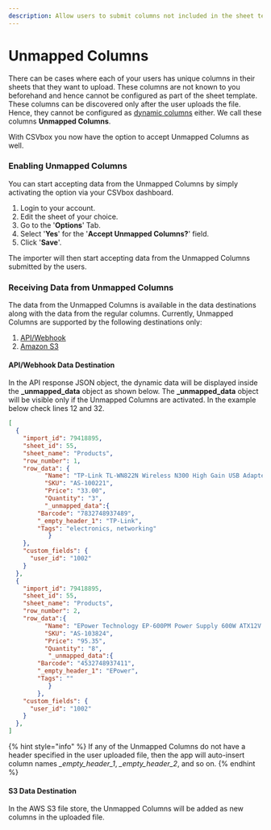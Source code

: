 ```yaml
---
description: Allow users to submit columns not included in the sheet template.
---
```


# Unmapped Columns

There can be cases where each of your users has unique columns in their sheets that they want to upload. These columns are not known to you beforehand and hence cannot be configured as part of the sheet template. These columns can be discovered only after the user uploads the file. Hence, they cannot be configured as [dynamic columns](dynamic-columns.md#basic-installation) either. We call these columns **Unmapped Columns**.

With CSVbox you now have the option to accept Unmapped Columns as well.&#x20;

### Enabling Unmapped Columns

You can start accepting data from the Unmapped Columns by simply activating the option via your CSVbox dashboard.

1. Login to your account.
2. Edit the sheet of your choice.
3. Go to the '**Options**' Tab.
4. Select '**Yes**' for the '**Accept Unmapped Columns?**' field.
5. Click '**Save**'.

The importer will then start accepting data from the Unmapped Columns submitted by the users.

### **Receiving Data from Unmapped Columns**

The data from the Unmapped Columns is available in the data destinations along with the data from the regular columns. Currently, Unmapped Columns are supported by the following destinations only:

1. [API/Webhook](../destinations/#webhook)
2. [Amazon S3](../destinations/#amazon-s3)

#### API/Webhook Data Destination

In the API response JSON object, the dynamic data will be displayed inside the **\_unmapped\_data** object as shown below. The **\_unmapped\_data** object will be visible only if the Unmapped Columns are activated. In the example below check lines 12 and 32.

```json
[
  {
    "import_id": 79418895,
    "sheet_id": 55,
    "sheet_name": "Products",
    "row_number": 1,
    "row_data": {
          "Name": "TP-Link TL-WN822N Wireless N300 High Gain USB Adapter",
          "SKU": "AS-100221",
          "Price": "33.00",
          "Quantity": "3",
          "_unmapped_data":{
		"Barcode": "7832748937489",
		"_empty_header_1": "TP-Link",
		"Tags": "electronics, networking"
           }
    },
    "custom_fields": {
      "user_id": "1002"
    }
  },
  {
    "import_id": 79418895,
    "sheet_id": 55,
    "sheet_name": "Products",
    "row_number": 2,
    "row_data":{
          "Name": "EPower Technology EP-600PM Power Supply 600W ATX12V 2.3 Single 120mm Cooling Fan Bare",
          "SKU": "AS-103824",
          "Price": "95.35",
          "Quantity": "8",
           "_unmapped_data":{
		"Barcode": "4532748937411",
		"_empty_header_1": "EPower",
		"Tags": ""
           }
        },
    "custom_fields": {
      "user_id": "1002"
    }
  },
]

```

{% hint style="info" %}
If any of the Unmapped Columns do not have a header specified in the user uploaded file, then the app will auto-insert column names  _\_empty\_header\_1_, _\_empty\_header\_2_, and so on.
{% endhint %}

#### S3 Data Destination

In the AWS S3 file store, the Unmapped Columns will be added as new columns in the uploaded file.
